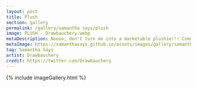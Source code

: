 ```yaml
---
layout: post
title: Plush
section: gallery
permalink: /gallery/samantha says/plush
image: PLUSH - Drawbauchery.webp
metaDescription: Noooo, don't turn me into a marketable plushie!!! Commissioned from Drawbauchery.
metaImage: https://samanthasays.github.io/assets/images/gallery/samantha says/PLUSH - Drawbauchery.webp
tag: Samantha Says
artist: Drawbauchery
credit: https://twitter.com/Drawbauchery
---
```

{% include imageGallery.html %}